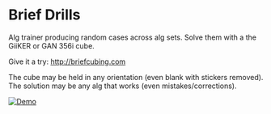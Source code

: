 # Brief Drills

Alg trainer producing random cases across alg sets. Solve them with a the GiiKER or GAN 356i cube.

Give it a try: http://briefcubing.com

The cube may be held in any orientation (even blank with stickers removed). The solution may be any alg that works (even mistakes/corrections).

[![Demo](https://img.youtube.com/vi/ujNmxmBQT7Q/0.jpg)](https://youtu.be/ujNmxmBQT7Q "Demo")
